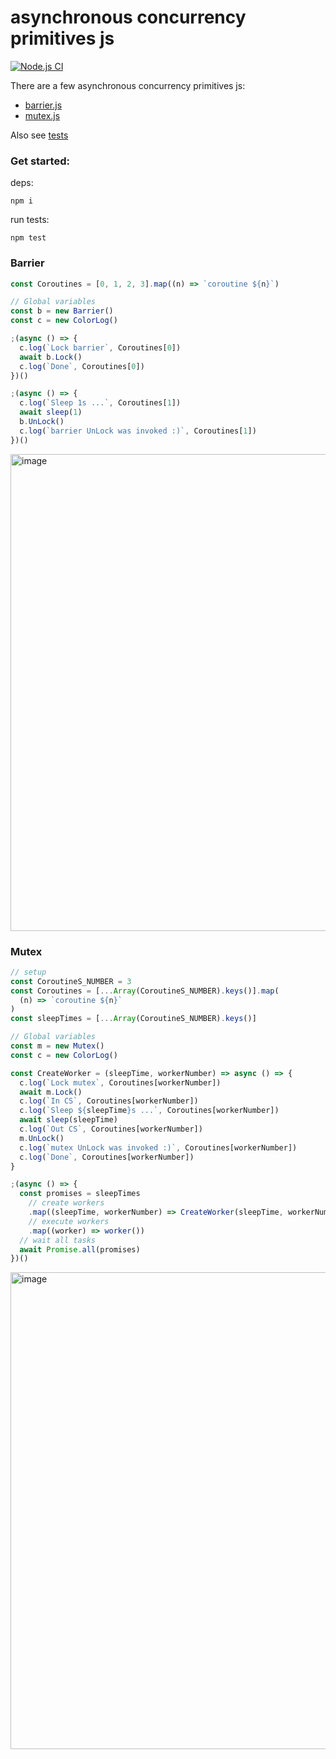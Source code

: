 # asynchronous concurrency primitives js
[![Node.js CI](https://github.com/DimaAmega/asynchronous-mutex-js/actions/workflows/tests.js.yml/badge.svg)](https://github.com/DimaAmega/asynchronous-mutex-js/actions/workflows/tests.js.yml)

There are a few asynchronous concurrency primitives js:

- [barrier.js](./examples/simple-barrier.js) 
- [mutex.js](./examples/simple-mutex.js)

Also see [tests](./tests)

### Get started:
deps:
```shell
npm i
```

run tests:
```shell
npm test
```

### Barrier
```js
const Coroutines = [0, 1, 2, 3].map((n) => `coroutine ${n}`)

// Global variables
const b = new Barrier()
const c = new ColorLog()

;(async () => {
  c.log(`Lock barrier`, Coroutines[0])
  await b.Lock()
  c.log(`Done`, Coroutines[0])
})()

;(async () => {
  c.log(`Sleep 1s ...`, Coroutines[1])
  await sleep(1)
  b.UnLock()
  c.log(`barrier UnLock was invoked :)`, Coroutines[1])
})()
```

<img width="763" alt="image" src="https://user-images.githubusercontent.com/32310771/229280109-cb6c15a9-4267-42b4-8bc6-b8e8710dc2cc.png">



### Mutex
```js
// setup
const CoroutineS_NUMBER = 3
const Coroutines = [...Array(CoroutineS_NUMBER).keys()].map(
  (n) => `coroutine ${n}`
)
const sleepTimes = [...Array(CoroutineS_NUMBER).keys()]

// Global variables
const m = new Mutex()
const c = new ColorLog()

const CreateWorker = (sleepTime, workerNumber) => async () => {
  c.log(`Lock mutex`, Coroutines[workerNumber])
  await m.Lock()
  c.log(`In CS`, Coroutines[workerNumber])
  c.log(`Sleep ${sleepTime}s ...`, Coroutines[workerNumber])
  await sleep(sleepTime)
  c.log(`Out CS`, Coroutines[workerNumber])
  m.UnLock()
  c.log(`mutex UnLock was invoked :)`, Coroutines[workerNumber])
  c.log(`Done`, Coroutines[workerNumber])
}

;(async () => {
  const promises = sleepTimes
    // create workers
    .map((sleepTime, workerNumber) => CreateWorker(sleepTime, workerNumber))
    // execute workers
    .map((worker) => worker())
  // wait all tasks
  await Promise.all(promises)
})()
```

<img width="763" alt="image" src="https://user-images.githubusercontent.com/32310771/229280139-6e301420-da92-4e8f-a12f-f41d6515bc00.png">
